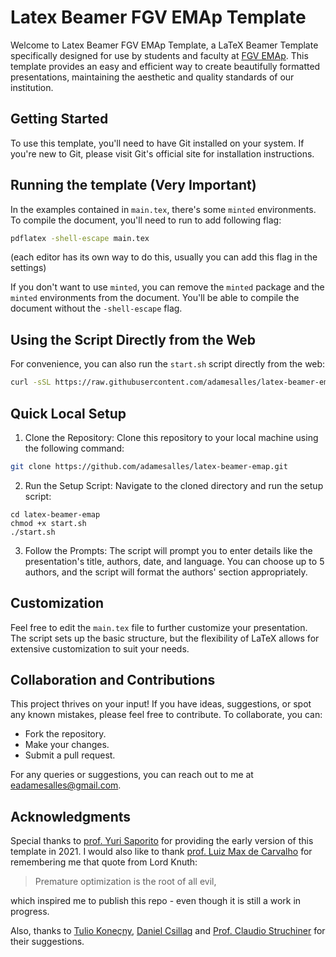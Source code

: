 # Latex Beamer FGV EMAp Template

Welcome to Latex Beamer FGV EMAp Template, a LaTeX Beamer Template specifically designed for use by students and faculty at [FGV EMAp](https://emap.fgv.br/en). This template provides an easy and efficient way to create beautifully formatted presentations, maintaining the aesthetic and quality standards of our institution.

## Getting Started
To use this template, you'll need to have Git installed on your system. If you're new to Git, please visit Git's official site for installation instructions.

## Running the template (**Very Important**)

In the examples contained in `main.tex`, there's some `minted` environments. To compile the document, you'll need to run to add following flag:

```bash
pdflatex -shell-escape main.tex
```

(each editor has its own way to do this, usually you can add this flag in the settings)

If you don't want to use `minted`, you can remove the `minted` package and the `minted` environments from the document. You'll be able to compile the document without the `-shell-escape` flag.

## Using the Script Directly from the Web
For convenience, you can also run the `start.sh` script directly from the web:

```bash
curl -sSL https://raw.githubusercontent.com/adamesalles/latex-beamer-emap/main/start.sh | bash
```

## Quick Local Setup
1. Clone the Repository: Clone this repository to your local machine using the following command:

```bash
git clone https://github.com/adamesalles/latex-beamer-emap.git
```

2. Run the Setup Script: Navigate to the cloned directory and run the setup script:


```
cd latex-beamer-emap
chmod +x start.sh
./start.sh
```

3. Follow the Prompts: The script will prompt you to enter details like the presentation's title, authors, date, and language. You can choose up to 5 authors, and the script will format the authors' section appropriately.


## Customization
Feel free to edit the `main.tex` file to further customize your presentation. The script sets up the basic structure, but the flexibility of LaTeX allows for extensive customization to suit your needs.

## Collaboration and Contributions
This project thrives on your input! If you have ideas, suggestions, or spot any known mistakes, please feel free to contribute. To collaborate, you can:

- Fork the repository.
- Make your changes.
- Submit a pull request.

For any queries or suggestions, you can reach out to me at eadamesalles@gmail.com.

## Acknowledgments
Special thanks to [prof. Yuri Saporito](yurisaporito.com) for providing the early version of this template in 2021. I would also like to thank [prof. Luiz Max de Carvalho](https://github.com/maxbiostat) for remembering me that quote from Lord Knuth: 

> Premature optimization is the root of all evil,

which inspired me to publish this repo - even though it is still a work in progress.

Also, thanks to [Tulio Koneçny](https://matematicaeparatodos.com/), [Daniel Csillag](https://github.com/dccsillag) and [Prof. Claudio Struchiner](https://emap.fgv.br/professores/claudio-jose-struchiner) for their suggestions.